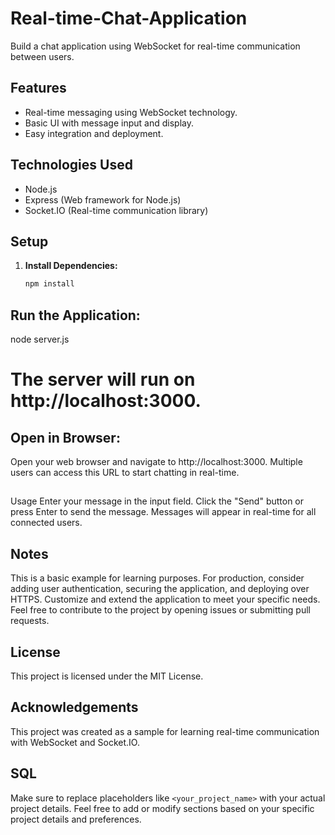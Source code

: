 # Real-time-Chat-Application
Build a chat application using WebSocket for real-time communication between users.


## Features

- Real-time messaging using WebSocket technology.
- Basic UI with message input and display.
- Easy integration and deployment.

## Technologies Used

- Node.js
- Express (Web framework for Node.js)
- Socket.IO (Real-time communication library)

## Setup

1. **Install Dependencies:**
   ```bash
   npm install

## Run the Application:

node server.js

# The server will run on http://localhost:3000.

## Open in Browser:
Open your web browser and navigate to http://localhost:3000. Multiple users can access this URL to start chatting in real-time.

## 
Usage
Enter your message in the input field.
Click the "Send" button or press Enter to send the message.
Messages will appear in real-time for all connected users.

## Notes

This is a basic example for learning purposes. For production, consider adding user authentication, securing the application, and deploying over HTTPS.
Customize and extend the application to meet your specific needs.
Feel free to contribute to the project by opening issues or submitting pull requests.

## License

This project is licensed under the MIT License.

## Acknowledgements

This project was created as a sample for learning real-time communication with WebSocket and Socket.IO.

## SQL

Make sure to replace placeholders like `<your_project_name>` with your actual project details. Feel free to add or modify sections based on your specific project details and preferences.
